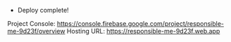 +  Deploy complete!

Project Console: https://console.firebase.google.com/project/responsible-me-9d23f/overview
Hosting URL: https://responsible-me-9d23f.web.app